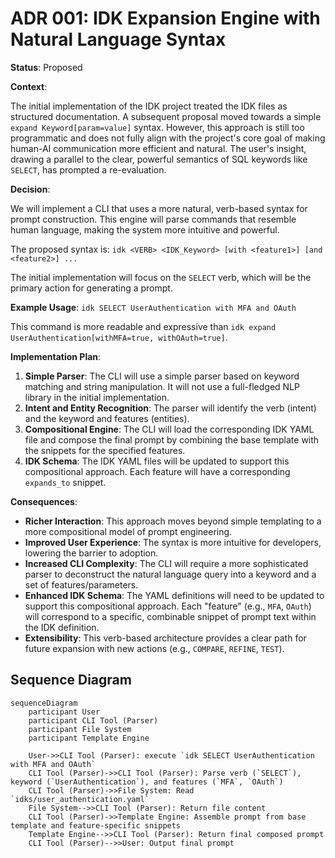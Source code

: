 # ADR 001: IDK Expansion Engine with Natural Language Syntax

**Status**: Proposed

**Context**:

The initial implementation of the IDK project treated the IDK files as structured documentation. A subsequent proposal moved towards a simple `expand Keyword[param=value]` syntax. However, this approach is still too programmatic and does not fully align with the project's core goal of making human-AI communication more efficient and natural. The user's insight, drawing a parallel to the clear, powerful semantics of SQL keywords like `SELECT`, has prompted a re-evaluation.

**Decision**:

We will implement a CLI that uses a more natural, verb-based syntax for prompt construction. This engine will parse commands that resemble human language, making the system more intuitive and powerful.

The proposed syntax is:
`idk <VERB> <IDK_Keyword> [with <feature1>] [and <feature2>] ...`

The initial implementation will focus on the `SELECT` verb, which will be the primary action for generating a prompt.

**Example Usage**:
`idk SELECT UserAuthentication with MFA and OAuth`

This command is more readable and expressive than `idk expand UserAuthentication[withMFA=true, withOAuth=true]`.

**Implementation Plan**:

1.  **Simple Parser**: The CLI will use a simple parser based on keyword matching and string manipulation. It will not use a full-fledged NLP library in the initial implementation.
2.  **Intent and Entity Recognition**: The parser will identify the verb (intent) and the keyword and features (entities).
3.  **Compositional Engine**: The CLI will load the corresponding IDK YAML file and compose the final prompt by combining the base template with the snippets for the specified features.
4.  **IDK Schema**: The IDK YAML files will be updated to support this compositional approach. Each feature will have a corresponding `expands_to` snippet.

**Consequences**:

*   **Richer Interaction**: This approach moves beyond simple templating to a more compositional model of prompt engineering.
*   **Improved User Experience**: The syntax is more intuitive for developers, lowering the barrier to adoption.
*   **Increased CLI Complexity**: The CLI will require a more sophisticated parser to deconstruct the natural language query into a keyword and a set of features/parameters.
*   **Enhanced IDK Schema**: The YAML definitions will need to be updated to support this compositional approach. Each "feature" (e.g., `MFA`, `OAuth`) will correspond to a specific, combinable snippet of prompt text within the IDK definition.
*   **Extensibility**: This verb-based architecture provides a clear path for future expansion with new actions (e.g., `COMPARE`, `REFINE`, `TEST`).

## Sequence Diagram

```mermaid
sequenceDiagram
    participant User
    participant CLI Tool (Parser)
    participant File System
    participant Template Engine

    User->>CLI Tool (Parser): execute `idk SELECT UserAuthentication with MFA and OAuth`
    CLI Tool (Parser)->>CLI Tool (Parser): Parse verb (`SELECT`), keyword (`UserAuthentication`), and features (`MFA`, `OAuth`)
    CLI Tool (Parser)->>File System: Read `idks/user_authentication.yaml`
    File System-->>CLI Tool (Parser): Return file content
    CLI Tool (Parser)->>Template Engine: Assemble prompt from base template and feature-specific snippets
    Template Engine-->>CLI Tool (Parser): Return final composed prompt
    CLI Tool (Parser)-->>User: Output final prompt
```
